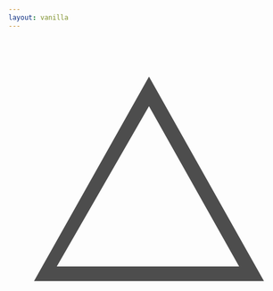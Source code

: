 ```yaml
---
layout: vanilla
---
```


<head>
    <meta charset="utf-8">
    <meta http-equiv="Content-Type" content="text/html; charset=UTF-8">
    <meta http-equiv="X-UA-Compatible" content="IE=edge">
    <meta name="viewport" content="width=device-width, initial-scale=1">
    <!-- The above 3 meta tags *must* come first in the head; any other head content must come *after* these tags -->
    <title>Metaframe pipe passthrough with arrow</title>
</head>
<body>

<div id="container">
  <svg xmlns="http://www.w3.org/2000/svg" viewBox="0 0 22 22">
    <defs id="defs3051">
      <style type="text/css" id="current-color-scheme">
        .ColorScheme-Text {
          color:#4d4d4d;
        }
        </style>
    </defs>
  <path 
      style="fill:currentColor;fill-opacity:1;stroke:none" 
    d="m553.28572 626.6479l.64385-1.1428 8.35605-14.8572 8.35625 14.8572.64385 1.1428h-1.3008-15.57426-1.12494m1.78189-1.1428h14.27347l-7.05546-12.54476-7.21801 12.54476" transform="translate(-551.28571-607.64789)" 
      class="ColorScheme-Text"
      />  
  </svg>
</div>

<script>
var urlObject = new URL(window.location.href);
var angle = urlObject.searchParams.get('rotation') ? urlObject.searchParams.get('rotation') : '90' ;
document.getElementById("container").style.transform = 'rotate('+angle+'deg)';
</script>

</body>
